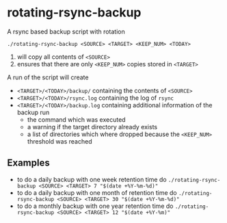 # rotating-rsync-backup
A rsync based backup script with rotation


`./rotating-rsync-backup <SOURCE> <TARGET> <KEEP_NUM> <TODAY>`
1. will copy all contents of `<SOURCE>`  
2. ensures that there are only `<KEEP_NUM>` copies stored in `<TARGET>`

A run of the script will create
- `<TARGET>/<TODAY>/backup/` containing the contents of `<SOURCE>`
- `<TARGET>/<TODAY>/rsync.log` containing the log of `rsync`
- `<TARGET>/<TODAY>/backup.log` containing additional information of the backup run
  - the command which was executed
  - a warning if the target directory already exists
  - a list of directories which where dropped because the `<KEEP_NUM>` threshold was reached

## Examples
- to do a daily backup with one week retention time do `./rotating-rsync-backup <SOURCE> <TARGET> 7 "$(date +%Y-%m-%d)"`
- to do a daily backup with one month of retention time do `./rotating-rsync-backup <SOURCE> <TARGET> 30 "$(date +%Y-%m-%d)"`
- to do a monthly backup with one year retention time do `./rotating-rsync-backup <SOURCE> <TARGET> 12 "$(date +%Y-%m)"`
